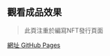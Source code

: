 ## 觀看成品效果
> 此頁注重於編寫NFT發行頁面

<a href="https://weipo0116.github.io/Peculiar.github.io/index.html"> 網址 </a>
[GitHub Pages]([https://pages.github.com/](https://weipo0116.github.io/Peculiar.github.io/index.html))
